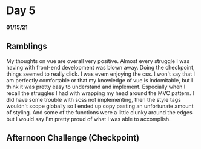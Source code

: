 # Day 5
__01/15/21__

## Ramblings

My thoughts on vue are overall very positive. Almost every struggle I was having with front-end development was blown away. Doing the checkpoint, things seemed to really click. I was evem enjoying the css. I won't say that I am perfectly comfortable or that my knowledge of vue is indomitable, but I think it was pretty easy to understand and implement. Especially when I recall the struggles I had with wrapping my head around the MVC pattern. I did have some trouble with scss not implementing, then the style tags wouldn't scope globally so I ended up copy pasting an unfortunate amount of styling. And some of the functions were a little clunky around the edges but I would say I'm pretty proud of what I was able to accomplish.

## Afternoon Challenge (Checkpoint)

